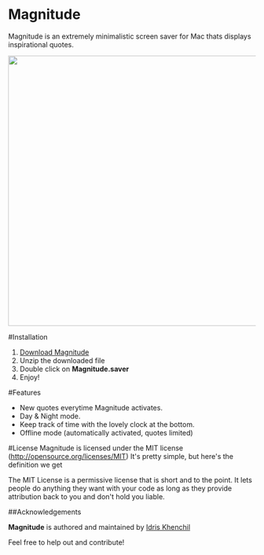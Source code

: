 # Magnitude
Magnitude is an extremely minimalistic screen saver for Mac thats displays inspirational quotes.

<p align="center">
  <img src="http://i.imgur.com/aGHdoMl.png" align="center" width="550" >
</p>

#Installation
  1. [Download Magnitude](https://idriskhenchil.me/magnitude/download/)
  2. Unzip the downloaded file
  3. Double click on **Magnitude.saver**
  4. Enjoy!

#Features
  * New quotes everytime Magnitude activates.
  * Day & Night mode.
  * Keep track of time with the lovely clock at the bottom. 
  * Offline mode (automatically activated, quotes limited)
  
#License
Magnitude is licensed under the MIT license (http://opensource.org/licenses/MIT) It's pretty simple, but here's the definition we get

The MIT License is a permissive license that is short and to the point. It lets people do anything they want with your code as long as they provide attribution back to you and don't hold you liable.

##Acknowledgements

**Magnitude** is authored and maintained by [Idris Khenchil](https://idriskhenchil.me)

Feel free to help out and contribute! 
